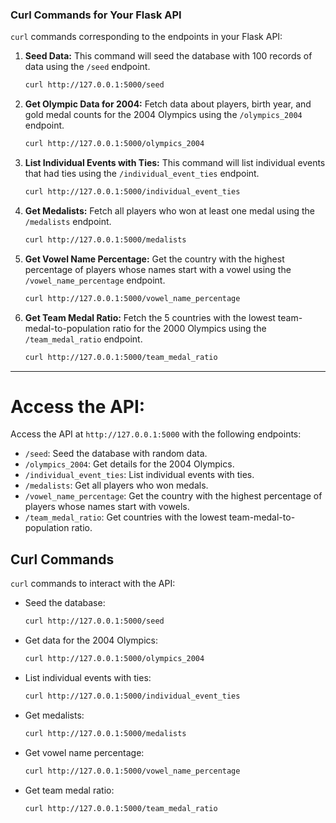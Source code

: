 ### Curl Commands for Your Flask API

 `curl` commands corresponding to the endpoints in your Flask API:

1. **Seed Data:**
   This command will seed the database with 100 records of data using the `/seed` endpoint.

   ```bash
   curl http://127.0.0.1:5000/seed
   ```

2. **Get Olympic Data for 2004:**
   Fetch data about players, birth year, and gold medal counts for the 2004 Olympics using the `/olympics_2004` endpoint.

   ```bash
   curl http://127.0.0.1:5000/olympics_2004
   ```

3. **List Individual Events with Ties:**
   This command will list individual events that had ties using the `/individual_event_ties` endpoint.

   ```bash
   curl http://127.0.0.1:5000/individual_event_ties
   ```

4. **Get Medalists:**
   Fetch all players who won at least one medal using the `/medalists` endpoint.

   ```bash
   curl http://127.0.0.1:5000/medalists
   ```

5. **Get Vowel Name Percentage:**
   Get the country with the highest percentage of players whose names start with a vowel using the `/vowel_name_percentage` endpoint.

   ```bash
   curl http://127.0.0.1:5000/vowel_name_percentage
   ```

6. **Get Team Medal Ratio:**
   Fetch the 5 countries with the lowest team-medal-to-population ratio for the 2000 Olympics using the `/team_medal_ratio` endpoint.

   ```bash
   curl http://127.0.0.1:5000/team_medal_ratio
   ```

---



# **Access the API:**

  Access the API at `http://127.0.0.1:5000` with the following endpoints:
   
   - `/seed`: Seed the database with random data.
   - `/olympics_2004`: Get details for the 2004 Olympics.
   - `/individual_event_ties`: List individual events with ties.
   - `/medalists`: Get all players who won medals.
   - `/vowel_name_percentage`: Get the country with the highest percentage of players whose names start with vowels.
   - `/team_medal_ratio`: Get countries with the lowest team-medal-to-population ratio.

## Curl Commands

`curl` commands to interact with the API:

- Seed the database:
  
  ```bash
  curl http://127.0.0.1:5000/seed
  ```

- Get data for the 2004 Olympics:
  
  ```bash
  curl http://127.0.0.1:5000/olympics_2004
  ```

- List individual events with ties:
  
  ```bash
  curl http://127.0.0.1:5000/individual_event_ties
  ```

- Get medalists:
  
  ```bash
  curl http://127.0.0.1:5000/medalists
  ```

- Get vowel name percentage:
  
  ```bash
  curl http://127.0.0.1:5000/vowel_name_percentage
  ```

- Get team medal ratio:
  
  ```bash
  curl http://127.0.0.1:5000/team_medal_ratio
  ```
